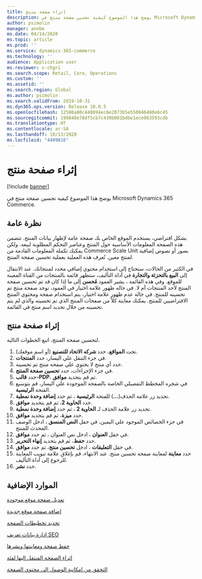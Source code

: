 ```yaml
---
title: إثراء صفحة منتج
description: يوضح هذا الموضوع كيفية تحسين صفحة منتج في Microsoft Dynamics 365 Commerce.
author: psimolin
manager: annbe
ms.date: 04/14/2020
ms.topic: article
ms.prod: ''
ms.service: dynamics-365-commerce
ms.technology: ''
audience: Application user
ms.reviewer: v-chgri
ms.search.scope: Retail, Core, Operations
ms.custom: ''
ms.assetid: ''
ms.search.region: Global
ms.author: psimolin
ms.search.validFrom: 2019-10-31
ms.dyn365.ops.version: Release 10.0.5
ms.openlocfilehash: 12508a80c440894ec6e2073b5e550846480e6c45
ms.sourcegitcommit: 199848e78df5cb7c439b001bdbe1ece963593cdb
ms.translationtype: HT
ms.contentlocale: ar-SA
ms.lasthandoff: 10/13/2020
ms.locfileid: "4409816"
---
```

# <a name="enrich-a-product-page"></a>إثراء صفحة منتج


[!include [banner](includes/banner.md)]

يوضح هذا الموضوع كيفية تحسين صفحة منتج في Microsoft Dynamics 365 Commerce.

## <a name="overview"></a>نظرة عامة

بشكل افتراضي، يستخدم الموقع الخاص بك صفحة عامة لإظهار بيانات المنتج. تتضمن هذه الصفحة المعلومات الأساسية حول المنتج وعناصر التحكم المطلوبة لبيعه. ولكن يمكنك تكملة المعلومات القادمة من Commerce Scale Unit بصور أو نصوص إضافية لمنتج معين. تُعرف هذه العملية بعملية تحسين صفحة المنتج.

في الكثير من الحالات، ستحتاج إلى استخدام محتوي إضافي محدد لمنتجاتك. عند الانتقال إلى **البيع بالتحزئة والتجارة** في أداة التأليف، ستظهر قائمة بالمنتجات من القناة المعينة للموقع. وفي هذه القائمة ، يشير العمود **مُحسن** إلى ما إذا كان قد تم تحسين صفحة المنتج لأحد المنتجات أم لا. في حاله ظهور علامة اختيار في العمود، توجد صفحة منتج تم تحسينه للمنتج. في حالة عدم ظهور علامة اختيار، يتم استخدام صفحة ومحتوي المنتج الافتراضيين للمنتج. يمكنك معاينة كلاً من صفحات المنتج الذي تم تحسينه والذي لم يتم تحسينه من خلال تحديد اسم منتج في القائمة.

## <a name="enrich-a-product-page"></a>إثراء صفحة منتج

لتحسين صفحة المنتج، اتبع الخطوات التالية.

1. تحت **المواقع**، حدد **شركه الاتحاد للتصنيع** (أو اسم موقعك).
1. في جزء التنقل علي اليسار، حدد **المنتجات**.
1. حدد أي منتج لا يحتوي علي صفحة منتج تم تحسينه.
1. في جزء الإجراءات، حدد **تحسين صفحة المنتج**.
1. حدد **قالب-PDP**، ثم قم بتحديد **موافق**.
1. في شجره المخطط التفصيلي الخاصة بالصفحة الموجودة علي اليسار، قم بتوسيع الفتحة **الرئيسية**.
1. تحديد زر علامة الحذف(**...**) للفتحة **الرئيسية** ، ثم حدد **‏‫إضافة وحدة نمطية‬**.
1. حدد **الحاوية 2**، ثم قم بتحديد **موافق**.
1. تحديد زر علامة الحذف لـ **الحاوية 2** ، ثم حدد **‏‫إضافة وحدة نمطية**‬.
1. حدد **ميزة**، ثم قم بتحديد **موافق**.
1. في جزء الخصائص الموجود علي اليمين، في حقل **النص المنسق** ، ادخل الوصف المحدث للمنتج.
1. في حقل **العنوان** ، ادخل نص العنوان ، ثم حدد **موافق**.
1. حدد **حفظ**، ثم قم بتحديد **إنهاء التحرير**.
1. في حقل **التعليقات** ، ادخل **تحسين منتج**، ثم حدد **موافق**.
1. حدد **معاينة** لمعاينة صفحة تحسين منتج. عند الانتهاء، قم بإغلاق علامة تبويب المعاينة للرجوع إلى أداة التأليف.
1. حدد **نشر**.

## <a name="additional-resources"></a>الموارد الإضافية

[تعديل صفحة موقع موجودة](modify-existing-page.md)

[إضافة صفحة موقع جديدة](add-new-page.md)

[تحديد تخطيطات الصفحة](select-page-layouts.md)

[إدارة بيانات تعريف SEO](manage-seo-metadata.md)

[حفظ صفحة ومعاينتها ونشرها](save-preview-publish-page.md)

[إثراء الصفحة المنتقل إليها‬ لفئة](enrich-category-page.md)

[التحقق من إمكانية الوصول إلى محتوي الصفحة](verify-accessibility.md)
